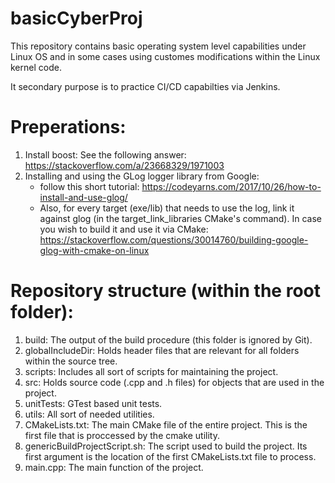 # basicCyberProj
This repository contains basic operating system level capabilities under Linux OS and in some cases using customes modifications within the Linux kernel code.

It secondary purpose is to practice CI/CD capabilties via Jenkins. 

# Preperations:
1. Install boost: See the following answer: https://stackoverflow.com/a/23668329/1971003
2. Installing and using the GLog logger library from Google:
	- follow this short tutorial: https://codeyarns.com/2017/10/26/how-to-install-and-use-glog/
	- Also, for every target (exe/lib) that needs to use the log, link it against glog (in the target_link_libraries CMake's command).
	In case you wish to build it and use it via CMake: https://stackoverflow.com/questions/30014760/building-google-glog-with-cmake-on-linux

# Repository structure (within the root folder):
1. build: The output of the build procedure (this folder is ignored by Git). 
2. globalIncludeDir: Holds header files that are relevant for all folders within the source tree.
3. scripts: Includes all sort of scripts for maintaining the project.
4. src: Holds source code (.cpp and .h files) for objects that are used in the project.
5. unitTests: GTest based unit tests.
6. utils: All sort of needed utilities.
7. CMakeLists.txt: The main CMake file of the entire project. This is the first file that is proccessed by the cmake utility.
8. genericBuildProjectScript.sh: The script used to build the project. Its first argument is the location of the first CMakeLists.txt file to process.
9. main.cpp: The main function of the project.
